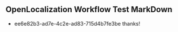 ## OpenLocalization Workflow Test MarkDown
* ee6e82b3-ad7e-4c2e-ad83-715d4b7fe3be thanks!

<!--HONumber=Aug16_HO5-->


